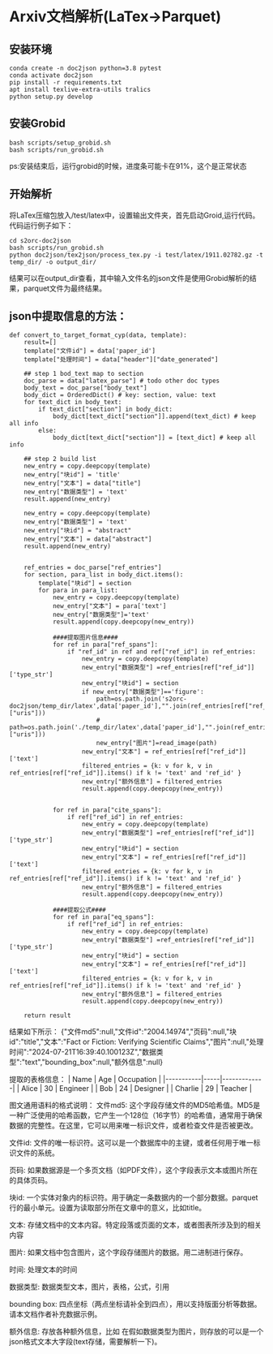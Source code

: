 # Arxiv文档解析(LaTex->Parquet)

## 安装环境

```
conda create -n doc2json python=3.8 pytest
conda activate doc2json
pip install -r requirements.txt
apt install texlive-extra-utils tralics
python setup.py develop
```

## 安装Grobid
```
bash scripts/setup_grobid.sh
bash scripts/run_grobid.sh
```
ps:安装结束后，运行grobid的时候，进度条可能卡在91%，这个是正常状态

## 开始解析
将LaTex压缩包放入/test/latex中，设置输出文件夹，首先启动Groid,运行代码。代码运行例子如下：
```
cd s2orc-doc2json
bash scripts/run_grobid.sh
python doc2json/tex2json/process_tex.py -i test/latex/1911.02782.gz -t temp_dir/ -o output_dir/
```
结果可以在output_dir查看，其中输入文件名的json文件是使用Grobid解析的结果，parquet文件为最终结果。

 
## json中提取信息的方法：
```
def convert_to_target_format_cyp(data, template):
    result=[]
    template["文件id"] = data['paper_id']
    template["处理时间"] = data["header"]["date_generated"]
    
    ## step 1 bod_text map to section
    doc_parse = data["latex_parse"] # todo other doc types
    body_text = doc_parse["body_text"]
    body_dict = OrderedDict() # key: section, value: text
    for text_dict in body_text:
        if text_dict["section"] in body_dict:
            body_dict[text_dict["section"]].append(text_dict) # keep all info
        else:
            body_dict[text_dict["section"]] = [text_dict] # keep all info
    
    ## step 2 build list
    new_entry = copy.deepcopy(template)
    new_entry["块id"] = 'title'
    new_entry["文本"] = data["title"]
    new_entry["数据类型"] = 'text' 
    result.append(new_entry)
    
    new_entry = copy.deepcopy(template)
    new_entry["数据类型"] = 'text' 
    new_entry["块id"] = "abstract"
    new_entry["文本"] = data["abstract"]
    result.append(new_entry)
    
    
    ref_entries = doc_parse["ref_entries"]
    for section, para_list in body_dict.items():
        template["块id"] = section
        for para in para_list:     
            new_entry = copy.deepcopy(template)
            new_entry["文本"] = para['text'] 
            new_entry["数据类型"]='text'
            result.append(copy.deepcopy(new_entry))

            ####提取图片信息####
            for ref in para["ref_spans"]:
                if "ref_id" in ref and ref["ref_id"] in ref_entries:  
                    new_entry = copy.deepcopy(template)
                    new_entry["数据类型"] =ref_entries[ref["ref_id"]]['type_str']
                    new_entry["块id"] = section
                    if new_entry["数据类型"]=='figure':
                        path=os.path.join('s2orc-doc2json/temp_dir/latex',data['paper_id'],"".join(ref_entries[ref["ref_id"]]["uris"]))
                        # path=os.path.join('./temp_dir/latex',data['paper_id'],"".join(ref_entries[ref["ref_id"]]["uris"]))
                        new_entry["图片"]=read_image(path)   
                    new_entry["文本"] = ref_entries[ref["ref_id"]]['text']
                    filtered_entries = {k: v for k, v in ref_entries[ref["ref_id"]].items() if k != 'text' and 'ref_id' }
                    new_entry["额外信息"] = filtered_entries 
                    result.append(copy.deepcopy(new_entry))
               
            
            for ref in para["cite_spans"]:
                if ref["ref_id"] in ref_entries:  
                    new_entry = copy.deepcopy(template)
                    new_entry["数据类型"] =ref_entries[ref["ref_id"]]['type_str']   
                    new_entry["块id"] = section
                    new_entry["文本"] = ref_entries[ref["ref_id"]]['text'] 
                    filtered_entries = {k: v for k, v in ref_entries[ref["ref_id"]].items() if k != 'text' and 'ref_id' }
                    new_entry["额外信息"] = filtered_entries
                    result.append(copy.deepcopy(new_entry))

            ####提取公式####
            for ref in para["eq_spans"]:
                if ref["ref_id"] in ref_entries:  
                    new_entry = copy.deepcopy(template)
                    new_entry["数据类型"] =ref_entries[ref["ref_id"]]['type_str']   
                    new_entry["块id"] = section
                    new_entry["文本"] = ref_entries[ref["ref_id"]]['text'] 
                    filtered_entries = {k: v for k, v in ref_entries[ref["ref_id"]].items() if k != 'text' and 'ref_id' }
                    new_entry["额外信息"] = filtered_entries
                    result.append(copy.deepcopy(new_entry))
    
    return result
```

结果如下所示：
{"文件md5":null,"文件id":"2004.14974","页码":null,"块id":"title","文本":"Fact or Fiction: Verifying Scientific Claims","图片":null,"处理时间":"2024-07-21T16:39:40.100123Z","数据类型":"text","bounding_box":null,"额外信息":null}

提取的表格信息：
| Name      | Age | Occupation  |
|-----------|-----|-------------|
| Alice     |  30 | Engineer    |
| Bob       |  24 | Designer    |
| Charlie   |  29 | Teacher     |

图文通用语料的格式说明：
文件md5: 这个字段存储文件的MD5哈希值。MD5是一种广泛使用的哈希函数，它产生一个128位（16字节）的哈希值，通常用于确保数据的完整性。在这里，它可以用来唯一标识文件，或者检查文件是否被更改。

文件id: 文件的唯一标识符。这可以是一个数据库中的主键，或者任何用于唯一标识文件的系统。

页码: 如果数据源是一个多页文档（如PDF文件），这个字段表示文本或图片所在的具体页码。

块id: 一个实体对象内的标识符。用于确定一条数据内的一个部分数据。parquet 行的最小单元。设置为读取部分所在文章中的意义，比如title。

文本: 存储文档中的文本内容。特定段落或页面的文本，或者图表所涉及到的相关内容

图片: 如果文档中包含图片，这个字段存储图片的数据。用二进制进行保存。

时间: 处理文本的时间

数据类型: 数据类型文本，图片，表格，公式，引用

bounding box: 四点坐标（两点坐标请补全到四点），用以支持版面分析等数据。请本文档作者补充数据示例。

额外信息: 存放各种额外信息，比如 在假如数据类型为图片，则存放的可以是一个json格式文本大字段(text存储，需要解析一下)。

